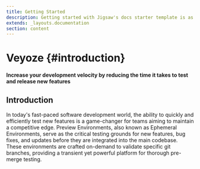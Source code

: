 ```yaml
---
title: Getting Started
description: Getting started with Jigsaw's docs starter template is as easy as 1, 2, 3.
extends: _layouts.documentation
section: content
---
```


# Veyoze {#introduction}

#### Increase your development velocity by reducing the time it takes to test and release new features

## Introduction
In today's fast-paced software development world, the ability to quickly and efficiently test new features is a game-changer for teams aiming to maintain a competitive edge. Preview Environments, also known as Ephemeral Environments, serve as the critical testing grounds for new features, bug fixes, and updates before they are integrated into the main codebase. These environments are crafted on-demand to validate specific git branches, providing a transient yet powerful platform for thorough pre-merge testing.


